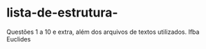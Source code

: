 # lista-de-estrutura-
Questões 1 a 10 e extra, além dos arquivos de textos utilizados. Ifba Euclides 
